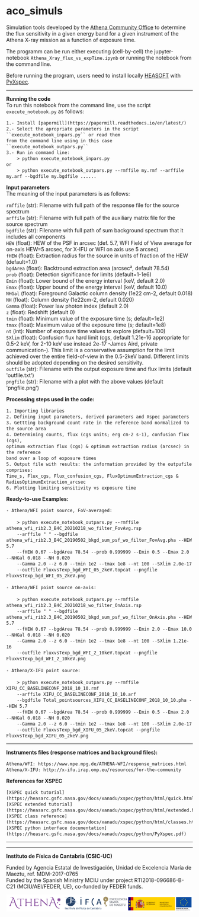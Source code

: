 # aco_simuls

Simulation tools developed by the [Athena Community Office](https://www.the-athena-x-ray-observatory.eu/) to determine the flux sensitivity in a given energy band for a given instrument of the Athena X-ray mission as a function of exposure time.

The programm can be run either executing (cell-by-cell) the jupyter-notebook ``Athena_Xray_flux_vs_expTime.ipynb`` or running the notebook from the command line. 

Before running the program, users need to install locally [HEASOFT](https://heasarc.gsfc.nasa.gov/docs/software/heasoft/) with [PyXspec](https://heasarc.gsfc.nasa.gov/docs/xanadu/xspec/python/html/).

---

**Running the code**  
To run this notebook from the command line, use the script ``execute_notebook.py`` as follows:

    1.- Install [papermill](https://papermill.readthedocs.io/en/latest/)
    2.- Select the apropriate parameters in the script ``execute_notebook_inpars.py`` or read them 
    from the command line using in this case ``execute_notebook_outpars.py``
    3.- Run in command line:
        > python execute_notebook_inpars.py
    or
        > python execute_notebook_outpars.py --rmffile my.rmf --arffile my.arf --bgdfile my.bgdfile ...... 

**Input parameters**  
The meaning of the input parameters is as follows:

`rmffile` (str): Filename with full path of the response file for the source spectrum  
`arffile` (str): Filename with full path of the auxiliary matrix file for the source spectrum  
`bgdfile` (str): Filename with full path of sum background spectrum that it includes all components  
`HEW` (float): HEW of the PSF in arcsec (def. 5.7, WFI Field of View average for on-axis HEW=5 arcsec, for X-IFU or WFI on axis use 5 arcsec)  
`fHEW` (float): Extraction radius for the source in units of fraction of the HEW (default=1.0)  
`bgdArea` (float): Backtround extraction area (arcsec², default 78.54)  
`prob` (float): Detection significance for limits (default=1-1e6)  
`Emin` (float): Lower bound of the energy interval (keV, default 2.0)  
`Emax` (float): Upper bound of the energy interval (keV, default 10.0)  
`NHGal` (float): Foreground Galactic column density (1e22 cm-2, default 0.018)  
`NH` (float): Column density (1e22cm-2, default 0.020)  
`Gamma` (float): Power law photon index (default 2.0)  
`z` (float): Redshift (default 0)  
`tmin` (float): Minimum value of the exposure time (s; default=1e2)  
`tmax` (float): Maximum value of the exposure time (s; default=1e8)  
`nt` (int): Number of exposure time values to explore (default=100)  
`SXlim` (float): Confusion flux hard limit (cgs, default 1.21e-16 appropriate for 0.5-2 keV, 
for 2-10 keV use instead 2e-17 -James Aird, private communication-). This limit is a conservative 
assumption for the limit achieved over the entire field-of-view in the 0.5-2keV band. Different limits 
should be adopted depending on the desired sensitivity.  
`outfile` (str): Filename with the output exposure time and flux limits (default 'outfile.txt')  
`pngfile` (str): Filename with a plot with the above values (default 'pngfile.png')  
  
**Processing steps used in the code:**

    1. Importing libraries  
    2. Defining input parameters, derived parameters and Xspec parameters  
    3. Gettting background count rate in the reference band normalized to the source area  
    4. Determining counts, flux (cgs units; erg cm-2 s-1), confusion flux (cgs), 
    optimum extraction flux (cgs) & optimum extraction radius (arcsec) in the reference 
    band over a loop of exposure times  
    5. Output file with results: the information provided by the outpufile comprises: 
    Time_s, Flux_cgs, Flux_confusion_cgs, FluxOptimumExtraction_cgs & RadiusOptimumExtraction_arcsec  
    6. Plotting limiting sensitivity vs exposure time  



**Ready-to-use Examples:**  

    - Athena/WFI point source, FoV-averaged:

        > python execute_notebook_outpars.py --rmffile athena_wfi_rib2.3_B4C_20210218_wo_filter_FovAvg.rsp 
        --arffile " " --bgdfile athena_wfi_rib2.3_B4C_20190502_bkgd_sum_psf_wo_filter_FovAvg.pha --HEW 5.7 
        --fHEW 0.67 --bgdArea 78.54 --prob 0.999999 --Emin 0.5 --Emax 2.0 --NHGal 0.018 --NH 0.020         
        --Gamma 2.0 --z 6.0 --tmin 1e2 --tmax 1e8 --nt 100 --SXlim 2.0e-17                                 
        --outfile FluxvsTexp_bgd_WFI_05_2keV.topcat --pngfile FluxvsTexp_bgd_WFI_05_2keV.png

    - Athena/WFI point source on-axis:

        > python execute_notebook_outpars.py --rmffile athena_wfi_rib2.3_B4C_20210218_wo_filter_OnAxis.rsp
        --arffile " " --bgdfile athena_wfi_rib2.3_B4C_20190502_bkgd_sum_psf_wo_filter_OnAxis.pha --HEW 5.7 
        --fHEW 0.67 --bgdArea 78.54 --prob 0.999999 --Emin 2.0 --Emax 10.0 --NHGal 0.018 --NH 0.020 
        --Gamma 2.0 --z 6.0 --tmin 1e2 --tmax 1e8 --nt 100 --SXlim 1.21e-16 
        --outfile FluxvsTexp_bgd_WFI_2_10keV.topcat --pngfile FluxvsTexp_bgd_WFI_2_10keV.png 

    - Athena/X-IFU point source:

        > python execute_notebook_outpars.py --rmffile XIFU_CC_BASELINECONF_2018_10_10.rmf
        --arffile XIFU_CC_BASELINECONF_2018_10_10.arf 
        --bgdfile Total_pointsources_XIFU_CC_BASELINECONF_2018_10_10.pha --HEW 5.7
        --fHEW 0.67 --bgdArea 78.54 --prob 0.999999 --Emin 0.5 --Emax 2.0 --NHGal 0.018 --NH 0.020 
        --Gamma 2.0 --z 6.0 --tmin 1e2 --tmax 1e8 --nt 100 --SXlim 2.0e-17 
        --outfile FluxvsTexp_bgd_XIFU_05_2keV.topcat --pngfile FluxvsTexp_bgd_XIFU_05_2keV.png
       
---

**Instruments files (response matrices and background files):**

    Athena/WFI: https://www.mpe.mpg.de/ATHENA-WFI/response_matrices.html
    Athena/X-IFU: http://x-ifu.irap.omp.eu/resources/for-the-community

**References for XSPEC**

    [XSPEC quick tutorial](https://heasarc.gsfc.nasa.gov/docs/xanadu/xspec/python/html/quick.html)
    [XSPEC extended tutorial](https://heasarc.gsfc.nasa.gov/docs/xanadu/xspec/python/html/extended.html)
    [XSPEC class reference](https://heasarc.gsfc.nasa.gov/docs/xanadu/xspec/python/html/classes.html)
    [XSPEC python interface documentation](https://heasarc.gsfc.nasa.gov/docs/xanadu/xspec/python/PyXspec.pdf)
   
---
---

**Instituto de Física de Cantabria (CSIC-UC)**  

Funded by Agencia Estatal de Investigación, Unidad de Excelencia María de Maeztu, ref. MDM-2017-0765  
Funded by the Spanish Ministry MCIU under project RTI2018-096686-B-C21 (MCIU/AEI/FEDER, UE), co-funded by FEDER funds.  

![logos](./logos/logos_small.png)
